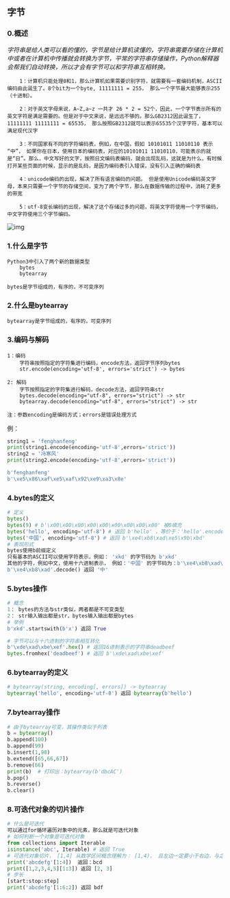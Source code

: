 ## 字节

### 0.概述

*字符串是给人类可以看的懂的，字节是给计算机读懂的，字符串需要存储在计算机中或者在计算机中传播就会转换为字节，平常的字符串存储操作，Python解释器会帮我们自动转换，所以才会有字节可以和字符串互相转换。*

```
    1：计算机只能处理0和1，那么计算机如果需要识别字符，就需要有一套编码机制，ASCII编码由此诞生了。8个bit为一个byte, 11111111 = 255， 那么一个字节最大能够表示255（十进制）。
    
    2：对于英文字母来说，A~Z,a~z 一共才 26 * 2 = 52个，因此，一个字节表示所有的英文字符是满足需要的。但是对于中文来说，是远远不够的。那么GB2312因此诞生了，11111111 11111111 = 65535， 那么按照GB2312就可以表示65535个汉字字符，基本可以满足现代汉字
    
    3：不同国家有不同的字符编码表，例如，在中国，假如 10101011 11010110 表示 “中”， 如果你在日本，使用日本的编码表，对应的10101011 11010110，可能表示的就是“日”。那么，中文写好的文字，按照日文编码表编码，就会出现乱码，这就是为什么，有时候打开某些页面的时候，显示的是乱码，是因为编码表引入错误，没有引入正确的编码表
    
    4：unicode编码的出现，解决了所有语言编码的问题。 但是使用Unicode编码英文字母，本来只需要一个字节的存储空间，变为了两个字节，那么在数据传输的过程中，消耗了更多的带宽
    
    5：utf-8变长编码的出现，解决了这个存储过多的问题，将英文字符使用一个字节编码，中文字符使用三个字节编码。
```

![img](https://s3.cn-north-1.amazonaws.com.cn/img.9xkd.com/uploads/01/01/08/c9fd4d4cea328c69.png)



### 1.什么是字节

```
Python3中引入了两个新的数据类型
    bytes
    bytearray
    
bytes是字节组成的，有序的，不可变序列
```

###  2.什么是bytearray

```
bytearray是字节组成的，有序的，可变序列
```

### 3.编码与解码

```
1：编码
    字符串按照指定的字符集进行编码，encode方法，返回字节序列bytes
    str.encode(encoding='utf-8', errors='strict') -> bytes
    
2: 解码
    字节按照指定的字符集进行解码，decode方法，返回字符串str
    bytes.decode(encoding="utf-8", errors="strict") -> str
    bytearray.decode(encoding="utf-8", errors="strict") -> str
    
注：参数encoding是编码方式；errors是错误处理方式
```

例：

``` python
string1 = 'fenghanfeng'
print(string1.encode(encoding='utf-8',errors='strict'))
string2 = '冯寒风'
print(string2.encode(encoding='utf-8',errors='strict'))

b'fenghanfeng'
b'\xe5\x86\xaf\xe5\xaf\x92\xe9\xa3\x8e'
```

### 4.bytes的定义

``` python
# 定义
bytes() 
bytes(9) # b'\x00\x00\x00\x00\x00\x00\x00\x00\x00' 被0填充
bytes('hello', encoding='utf-8') # 返回 b'hello' ，等价于：'hello'.encode()
bytes('中国', encoding='utf-8') # 返回 b'\xe4\xb8\xad\xe5\x9b\xbd'
# 表现形式
bytes使用b前缀定义
只有基本的ASCII可以使用字符表示，例如： 'xkd' 的字节码为 b'xkd'
其他的字符，例如中文，使用十六进制表示， 例如：'中国' 的字节码为：b'\xe4\xb8\xad\xe5\x9b\xbd'，每个汉字是3个字节组成
b'\xe4\xb8\xad'.decode() 返回 '中'
```

### 5.bytes操作

``` python
# 概念
1： bytes的方法与str类似，两者都是不可变类型
2： str输入输出都是str，bytes输入输出都是bytes
# 举例
b'xkd'.startswith(b'x') 返回 True

# 字节可以与十六进制的字符串相互转化
b'\xde\xad\xbe\xef'.hex() # 返回16进制表示的字符串deadbeef
bytes.fromhex('deadbeef') # 返回 b'\xde\xad\xbe\xef'
```

### 6.bytearray的定义

``` python
# bytearray(string, encoding[, errors]) -> bytearray 
bytearray('hello', encoding='utf-8') 返回 bytearray(b'hello')
```

### 7.bytearray操作

``` python
# 由于bytearray可变，其操作类似于列表
b = bytearray()
b.append(100)
b.append(99)
b.insert(1,98)
b.extend([65,66,67])
b.remove(66)
print(b)  # 打印出：bytearray(b'dbcAC')
b.pop()
b.reverse()
b.clear()
```

### 8.可迭代对象的切片操作

``` python
# 什么是可迭代
可以通过for循环遍历对象中的元素，那么就是可迭代对象
# 如何判断一个对象是可迭代对象
from collections import Iterable
isinstance('abc', Iterable) # 返回 True 
# 可迭代对象切片， [1,4] 从数学区间概念理解为： [1,4)， 且左边一定要小于右边，与之前的概念类似，左边开始值取相等，右边取小于
print('abcdefg'[1:4])  返回：bcd
print([1,2,3,4,5][1:3]) 返回 [2, 3]
# 步长
[start:stop:step]
print('abcdefg'[1:6:2]) 返回 bdf
```

